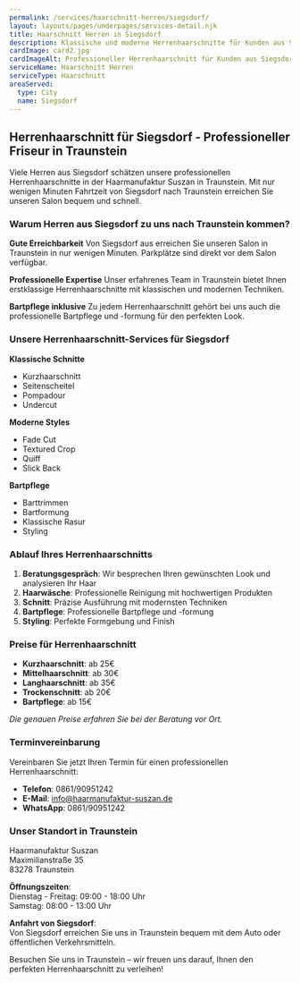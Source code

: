 ```yaml
---
permalink: /services/haarschnitt-herren/siegsdorf/
layout: layouts/pages/underpages/services-detail.njk
title: Haarschnitt Herren in Siegsdorf
description: Klassische und moderne Herrenhaarschnitte für Kunden aus Siegsdorf in Traunstein. Gute Erreichbarkeit, präzise Schnitttechniken und Bartpflege.
cardImage: card2.jpg
cardImageAlt: Professioneller Herrenhaarschnitt für Kunden aus Siegsdorf
serviceName: Haarschnitt Herren
serviceType: Haarschnitt
areaServed:
  type: City
  name: Siegsdorf
---
```


## Herrenhaarschnitt für Siegsdorf - Professioneller Friseur in Traunstein

Viele Herren aus Siegsdorf schätzen unsere professionellen Herrenhaarschnitte in der Haarmanufaktur Suszan in Traunstein. Mit nur wenigen Minuten Fahrtzeit von Siegsdorf nach Traunstein erreichen Sie unseren Salon bequem und schnell.

### Warum Herren aus Siegsdorf zu uns nach Traunstein kommen?

**Gute Erreichbarkeit**
Von Siegsdorf aus erreichen Sie unseren Salon in Traunstein in nur wenigen Minuten. Parkplätze sind direkt vor dem Salon verfügbar.

**Professionelle Expertise**
Unser erfahrenes Team in Traunstein bietet Ihnen erstklassige Herrenhaarschnitte mit klassischen und modernen Techniken.

**Bartpflege inklusive**
Zu jedem Herrenhaarschnitt gehört bei uns auch die professionelle Bartpflege und -formung für den perfekten Look.

### Unsere Herrenhaarschnitt-Services für Siegsdorf

**Klassische Schnitte**
- Kurzhaarschnitt
- Seitenscheitel
- Pompadour
- Undercut

**Moderne Styles**
- Fade Cut
- Textured Crop
- Quiff
- Slick Back

**Bartpflege**
- Barttrimmen
- Bartformung
- Klassische Rasur
- Styling

### Ablauf Ihres Herrenhaarschnitts

1. **Beratungsgespräch**: Wir besprechen Ihren gewünschten Look und analysieren Ihr Haar
2. **Haarwäsche**: Professionelle Reinigung mit hochwertigen Produkten
3. **Schnitt**: Präzise Ausführung mit modernsten Techniken
4. **Bartpflege**: Professionelle Bartpflege und -formung
5. **Styling**: Perfekte Formgebung und Finish

### Preise für Herrenhaarschnitt

- **Kurzhaarschnitt**: ab 25€
- **Mittelhaarschnitt**: ab 30€
- **Langhaarschnitt**: ab 35€
- **Trockenschnitt**: ab 20€
- **Bartpflege**: ab 15€

*Die genauen Preise erfahren Sie bei der Beratung vor Ort.*

### Terminvereinbarung

Vereinbaren Sie jetzt Ihren Termin für einen professionellen Herrenhaarschnitt:

- **Telefon**: 0861/90951242
- **E-Mail**: info@haarmanufaktur-suszan.de
- **WhatsApp**: 0861/90951242

### Unser Standort in Traunstein

Haarmanufaktur Suszan  
Maximilianstraße 35  
83278 Traunstein

**Öffnungszeiten**:  
Dienstag - Freitag: 09:00 - 18:00 Uhr  
Samstag: 08:00 - 13:00 Uhr

**Anfahrt von Siegsdorf**:  
Von Siegsdorf erreichen Sie uns in Traunstein bequem mit dem Auto oder öffentlichen Verkehrsmitteln.

Besuchen Sie uns in Traunstein – wir freuen uns darauf, Ihnen den perfekten Herrenhaarschnitt zu verleihen!
